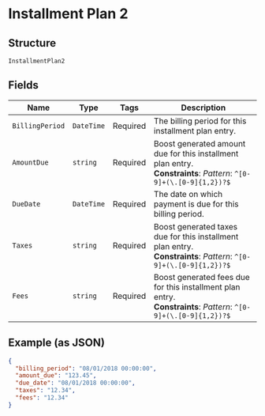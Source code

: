 
# Installment Plan 2

## Structure

`InstallmentPlan2`

## Fields

| Name | Type | Tags | Description |
|  --- | --- | --- | --- |
| `BillingPeriod` | `DateTime` | Required | The billing period for this installment plan entry. |
| `AmountDue` | `string` | Required | Boost generated amount due for this installment plan entry.<br>**Constraints**: *Pattern*: `^[0-9]+(\.[0-9]{1,2})?$` |
| `DueDate` | `DateTime` | Required | The date on which payment is due for this billing period. |
| `Taxes` | `string` | Required | Boost generated taxes due for this installment plan entry.<br>**Constraints**: *Pattern*: `^[0-9]+(\.[0-9]{1,2})?$` |
| `Fees` | `string` | Required | Boost generated fees due for this installment plan entry.<br>**Constraints**: *Pattern*: `^[0-9]+(\.[0-9]{1,2})?$` |

## Example (as JSON)

```json
{
  "billing_period": "08/01/2018 00:00:00",
  "amount_due": "123.45",
  "due_date": "08/01/2018 00:00:00",
  "taxes": "12.34",
  "fees": "12.34"
}
```


